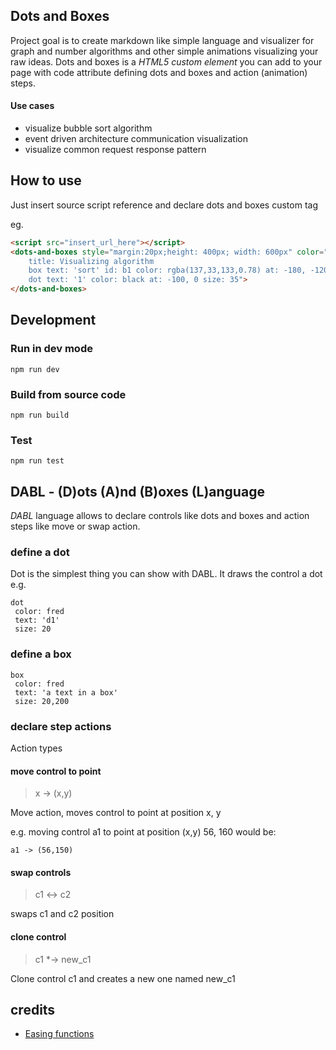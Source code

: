## Dots and Boxes

Project goal is to create markdown like simple language and visualizer for graph and number algorithms 
and other simple animations visualizing your raw ideas. Dots and boxes is a *HTML5 custom element* you can add to your page with code 
attribute defining dots and boxes and action (animation) steps.


#### Use cases
- visualize bubble sort algorithm
- event driven architecture communication visualization
- visualize common request response pattern 

## How to use

Just insert source script reference and declare dots and boxes custom tag

eg.

```html
<script src="insert_url_here"></script>
<dots-and-boxes style="margin:20px;height: 400px; width: 600px" color="white" code="
    title: Visualizing algorithm
    box text: 'sort' id: b1 color: rgba(137,33,133,0.78) at: -180, -120 size: 260, 80
    dot text: '1' color: black at: -100, 0 size: 35">
</dots-and-boxes>
```

## Development

### Run in dev mode

```shell
npm run dev
```

### Build from source code

```shell
npm run build
```

### Test

```shell
npm run test
```

## DABL - (D)ots (A)nd (B)oxes (L)anguage 

*DABL* language allows to declare controls like dots and boxes
and action steps like move or swap action.

### define a dot

Dot is the simplest thing you can show with DABL. 
It draws the control a dot
e.g.

```dabl
dot 
 color: fred
 text: 'd1'
 size: 20
```
### define a box

```dabl
box 
 color: fred
 text: 'a text in a box'
 size: 20,200
```
### declare step actions

Action types

#### move control to point 

> x -> (x,y)

Move action, moves control to point at position x, y

e.g. moving control a1 to point at position (x,y) 56, 160 would be:
```text
a1 -> (56,150)
```

#### swap controls

> c1 <-> c2

swaps c1 and c2 position 

#### clone control

> c1 *-> new_c1

Clone control c1 and creates a new one named new_c1


## credits

- [Easing functions](https://gizma.com/easing/)